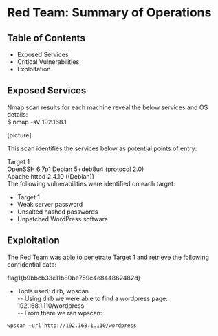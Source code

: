 # Red Team: Summary of Operations

## Table of Contents
- Exposed Services
- Critical Vulnerabilities
- Exploitation

## Exposed Services
Nmap scan results for each machine reveal the below services and OS details:  
$ nmap -sV 192.168.1  

[picture]

This scan identifies the services below as potential points of entry:  
  
Target 1  
OpenSSH 6.7p1 Debian 5+deb8u4 (protocol 2.0)  
Apache httpd 2.4.10 ((Debian))  
The following vulnerabilities were identified on each target:  
- Target 1
- Weak server password
- Unsalted hashed passwords
- Unpatched WordPress software
  
 ## Exploitation
The Red Team was able to penetrate Target 1 and retrieve the following confidential data:


flag1{b9bbcb33e11b80be759c4e844862482d}
- Tools used: dirb, wpscan  
-- Using dirb we were able to find a wordpress page: 192.168.1.110/wordpress  
-- From there we ran wpscan: 
~~~
wpscan –url http://192.168.1.110/wordpress
~~~
